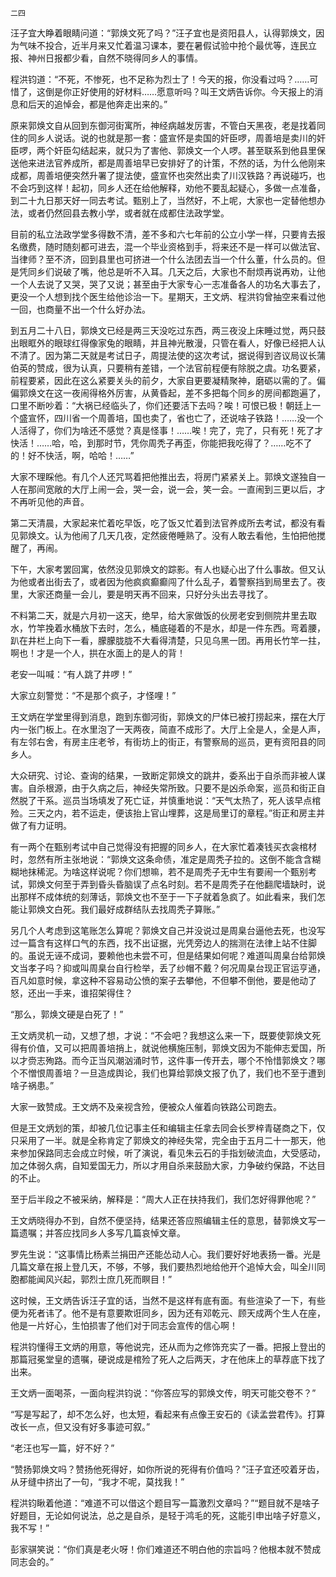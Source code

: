     二四 

   汪子宜大睁着眼睛问道：“郭焕文死了吗？”汪子宜也是资阳县人，认得郭焕文，因为气味不投合，近半月来又忙着温习课本，要在暑假试验中抢个最优等，连民立报、神州日报都少看，自然不晓得同乡人的事情。

   程洪钧道：“不死，不惨死，也不足称为烈士了！今天的报，你没看过吗？……可惜了，这倒是你正好使用的好材料……愿意听吗？叫王文炳告诉你。今天报上的消息和后天的追悼会，都是他奔走出来的。”

   原来郭焕文自从回到东御河街寓所，神经病越发厉害，不管白天黑夜，老是找着同住的同乡人说话。说的也就是那一套：盛宣怀是卖国的奸臣啰，周善培是卖川的奸臣啰，两个奸臣勾结起来，就只为了害他、郭焕文一个人啰。甚至联系到他县里保送他来进法官养成所，都是周善培早已安排好了的计策，不然的话，为什么他刚来成都，周善培便突然升署了提法使，盛宣怀也突然出卖了川汉铁路？再说碰巧，也不会巧到这样！起初，同乡人还在给他解释，劝他不要乱起疑心，多做一点准备，到二十九日那天好一同去考试。甄别上了，当然好，不上呢，大家也一定替他想办法，或者仍然回县去教小学，或者就在成都住法政学堂。

   目前的私立法政学堂多得数不清，差不多和六七年前的公立小学一样，只要肯去报名缴费，随时随刻都可进去，混一个毕业资格到手，将来还不是一样可以做法官、当律师？至不济，回到县里也可挤进一个什么法团去当一个什么董，什么员的。但是凭同乡们说破了嘴，他总是听不入耳。几天之后，大家也不耐烦再说再劝，让他一个人去说了又哭，哭了又说；甚至由于大家专心一志准备各人的功名大事去了，更没一个人想到找个医生给他诊治一下。星期天，王文炳、程洪钧曾抽空来看过他一回，也商量不出一个什么好办法。

   到五月二十八日，郭焕文已经是两三天没吃过东西，两三夜没上床睡过觉，两只鼓出眼眶外的眼球红得像家兔的眼睛，并且神光散漫，只管在看人，好像已经把人认不清了。因为第二天就是考试日子，周提法使的这次考试，据说得到咨议局议长蒲伯英的赞成，很为认真，只要稍有差错，一个法官前程便有除脱之虞。功名要紧，前程要紧，因此在这么紧要关头的前夕，大家自更要凝精聚神，磨砺以需的了。偏偏郭焕文在这一夜闹得格外厉害，从黄昏起，差不多把每个同乡的房间都跑遍了，口里不断吵着：“大祸已经临头了，你们还要活下去吗？唉！可恨已极！朝廷上一个盛宣怀，四川省一个周善培，国也卖了，省也亡了，还说啥子铁路！……没一个人活得了，你们为啥还不感觉？真是怪事！……唉！完了，完了，只有死！死了才快活！……哈，哈，到那时节，凭你周秃子再歪，你能把我吃得了？……吃不了的！好不快活，啊，哈哈！……”

   大家不理睬他。有几个人还咒骂着把他推出去，将房门紧紧关上。郭焕文遂独自一人在那间宽敞的大厅上闹一会，哭一会，说一会，笑一会。一直闹到三更以后，才不再听见他的声音。

   第二天清晨，大家起来忙着吃早饭，吃了饭又忙着到法官养成所去考试，都没有看见郭焕文。认为他闹了几天几夜，定然疲倦睡熟了。没有人敢去看他，生怕把他搅醒了，再闹。

   下午，大家考罢回寓，依然没见郭焕文的踪影。有人也疑心出了什么事故。但又认为他或者出街去了，或者因为他疯疯癫癫闯了什么乱子，着警察挡到局里去了。夜里，大家还商量一会儿，要是明天再不回来，只好分头出去寻找了。

   不料第二天，就是六月初一这天，绝早，给大家做饭的伙房老安到侧院井里去取水，竹竿挽着水桶放下去时，怎么，桶底碰着的不是水，却是一件东西。弯着腰，趴在井栏上向下一看，朦朦胧胧不大看得清楚，只见乌黑一团。再用长竹竿一拄，啊也！才是一个人，拱在水面上的是人的背！

   老安一叫喊：“有人跳了井啰！”

   大家立刻警觉：“不是那个疯子，才怪哩！”

   王文炳在学堂里得到消息，跑到东御河街，郭焕文的尸体已被打捞起来，摆在大厅内一张门板上。在水里泡了一天两夜，简直不成形了。大厅上全是人，全是人声，有左邻右舍，有房主庄老爷，有街坊上的街正，有警察局的巡员，更有资阳县的同乡人。

   大众研究、讨论、查询的结果，一致断定郭焕文的跳井，委系出于自杀而非被人谋害。自杀根源，由于久病之后，神经失常所致。只要不是凶杀命案，巡员和街正自然脱了干系。巡员当场填发了死亡证，并慎重地说：“天气太热了，死人该早点棺殓。三天之内，若不运走，便该抬上官山埋葬，这是局里订的章程。”街正和房主并做了有力证明。

   有一两个在甄别考试中自己觉得没有把握的同乡人，在大家忙着凑钱买衣衾棺材时，忽然有所主张地说：“郭焕文这条命债，准定是周秃子拉的。这倒不能含含糊糊地抹稀泥。为啥这样说呢？你们想嘛，若不是周秃子无中生有要闹一个甄别考试，郭焕文何至于弄到昏头昏脑误了点名时刻。若不是周秃子在他翻爬墙缺时，说出那样不成体统的刻薄话，郭焕文也不至于一下子就着急疯了。如此看来，我们怎能让郭焕文白死。我们最好成群结队去找周秃子算账。”

   另几个人考虑到这笔账怎么算呢？郭焕文自己并没说过是周臬台逼他去死，也没写过一篇含有这样口气的东西，找不出证据，光凭旁边人的揣测在法律上站不住脚的。虽说无诬不成词，要赖他也未尝不可，但是结果如何呢？难道叫周臬台给郭焕文当孝子吗？抑或叫周臬台自行检举，丢了纱帽不戴？何况周臬台现正官运亨通，百凡如意时候，拿这种不容易动公愤的案子去攀他，不但攀不倒他，要是他动了怒，还出一手来，谁招架得住？

   “那么，郭焕文硬是白死了！”

   王文炳灵机一动，又想了想，才说：“不会吧？我想这么来一下，既要使郭焕文死得有价值，又可以把周善培捎上，就说他横施压制，郭焕文因为不能伸志爱国，所以才赍志殉路。而今正当风潮汹涌时节，这件事一传开去，哪个不怜惜郭焕文？哪个不憎恨周善培？一旦造成舆论，我们也算给郭焕文报了仇了，我们也不至于遭到啥子祸患。”

   大家一致赞成。王文炳不及亲视含殓，便被众人催着向铁路公司跑去。

   但是王文炳划的策，却被几位记事主任和编辑主任拿去同会长罗梓青磋商之下，仅只采用了一半。就是全称肯定了郭焕文的神经失常，完全由于五月二十一那天，他来参加保路同志会成立时候，听了演说，看见朱云石的手指划破流血，大受感动，加之体弱久病，自知爱国无力，所以才用自杀来鼓励大家，力争破约保路，不达目的不止。

   至于后半段之不被采纳，解释是：“周大人正在扶持我们，我们怎好得罪他呢？”

   王文炳晓得办不到，自然不便坚持，结果还答应照编辑主任的意思，替郭焕文写一篇遗嘱；并答应找同乡人多写几篇哀悼文章。

   罗先生说：“这事情比杨素兰捐田产还能怂动人心。我们要好好地表扬一番。光是几篇文章在报上登几天，不够，不够，我们要热烈地给他开个追悼大会，叫全川同胞都能闻风兴起，郭烈士庶几死而瞑目！”

   这时候，王文炳告诉汪子宜的话，当然不是这样有底有面。有些渲染了一下，有些便为死者讳了。他不是有意要欺诳同乡，因为还有邓乾元、顾天成两个生人在座，他是一片好心，生怕损害了他们对于同志会宣传的信心啊！

   程洪钧懂得王文炳的用意，等他说完，还从而为之修饰充实了一番。把报上登出的那篇冠冕堂皇的遗嘱，硬说成是棺殓了死人之后两天，才在他床上的草荐底下找了出来。

   王文炳一面喝茶，一面向程洪钧说：“你答应写的郭焕文传，明天可能交卷不？”

   “写是写起了，却不怎么好，也太短，看起来有点像王安石的《读孟尝君传》。打算改长一点，但又没有好多事迹可叙。”

   “老汪也写一篇，好不好？”

   “赞扬郭焕文吗？赞扬他死得好，如你所说的死得有价值吗？”汪子宜还咬着牙齿，从牙缝中挤出了一句，“我才不呢，莫找我！”

   程洪钧瞅着他道：“难道不可以借这个题目写一篇激烈文章吗？”“题目就不是啥子好题目，无论如何说法，总之是自杀，是轻于鸿毛的死，这能引申出啥子好意义，我不写！”

   彭家骐笑说：“你们真是老火呀！你们难道还不明白他的宗旨吗？他根本就不赞成同志会的。”

